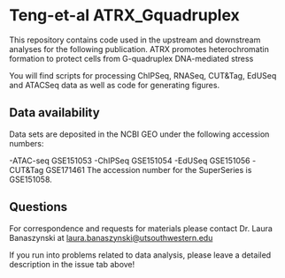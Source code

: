 # Teng-et-al ATRX_Gquadruplex

This repository contains code used in the upstream and downstream analyses for the following publication. 
ATRX promotes heterochromatin formation to protect cells from G-quadruplex DNA-mediated stress

You will find scripts for processing ChIPSeq, RNASeq, CUT&Tag, EdUSeq and ATACSeq data as well as code for generating figures.

## Data availability
Data sets are deposited in the NCBI GEO under the following accession numbers:

-ATAC-seq GSE151053
-ChIPSeq  GSE151054
-EdUSeq   GSE151056
-CUT&Tag  GSE171461
The accession number for the SuperSeries is GSE151058.

## Questions
For correspondence and requests for materials please contact Dr. Laura Banaszynski at laura.banaszynski@utsouthwestern.edu

If you run into problems related to data analysis, please leave a detailed description in the issue tab above!
